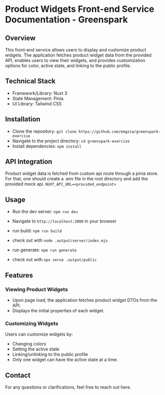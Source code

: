 # Product Widgets Front-end Service Documentation - Greenspark

## Overview

This front-end service allows users to display and customize product widgets. The application fetches product widget data from the provided API, enables users to view their widgets, and provides customization options for color, active state, and linking to the public profile.

## Technical Stack

- Framework/Library: Nuxt 3
- State Management: Pinia
- UI Library: Tailwind CSS

## Installation

- Clone the repository: `git clone https://github.com/omgzsa/greenspark-exercise`
- Navigate to the project directory: `cd greenspark-exercise`
- Install dependencies: `npm install`

## API Integration

Product widget data is fetched from custom api route through a pinia store. For that, one should create a .env file in the root directory and add the provided mock api. `NUXT_API_URL=<provided_endpoint>`

## Usage

- Run the dev server: `npm run dev`
- Navigate to `http://localhost:3000` in your browser

- run build: `npm run build`
- check out with `node .output/server/index.mjs`

- run generate: `npm run generate`
- check out with `npx serve .output/public`

## Features

### Viewing Product Widgets

- Upon page load, the application fetches product widget DTOs from the API.
- Displays the initial properties of each widget.

### Customizing Widgets

Users can customize widgets by:

- Changing colors
- Setting the active state
- Linking/unlinking to the public profile
- Only one widget can have the active state at a time.

## Contact

For any questions or clarifications, feel free to reach out here.
